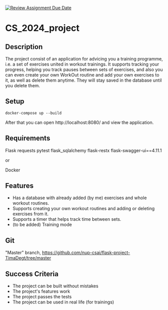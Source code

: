 [![Review Assignment Due Date](https://classroom.github.com/assets/deadline-readme-button-22041afd0340ce965d47ae6ef1cefeee28c7c493a6346c4f15d667ab976d596c.svg)](https://classroom.github.com/a/d2zEkl7e)
# CS_2024_project

## Description

The project consist of an application for advicing you a training programme, i.e. a set of exercises united in workout trainings. It supports tracking your progress, helping you track pauses between sets of exercises, and also you can even create your own WorkOut routine and add your own exercises to it, as well as delete them anytime. They will stay saved in the database until you delete them.

## Setup

```
docker-compose up --build

```
After that you can open http://localhost:8080/ and view the application.

## Requirements

Flask
requests
pytest
flask_sqlalchemy
flask-restx
flask-swagger-ui==4.11.1

or

Docker

## Features

* Has a database with already added (by me) exercises and whole workout routines.
* Supports creating your own workout routines and adding or deleting exercises from it.
* Supports a timer that helps track time between sets.
* (to be added) Training mode

## Git

"Master" branch, https://github.com/nup-csai/flask-project-TimaDegt/tree/master

## Success Criteria

* The project can be built without mistakes
* The project's features work
* The project passes the tests
* The project can be used in real life (for trainings)
